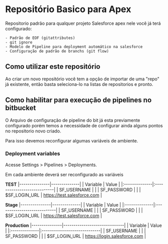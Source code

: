 # Repositório Basico para Apex

Repositorio padrão para qualquer projeto Salesforce apex nele você já terá configurado:

    - Padrão de EOF (gitattributes)
    - git ignore
    - Modelo de Pipeline para deployment automático na salesforce
    - Configuração de padrão de branchs (git flow)

## Como utilizar este repositório

Ao criar um novo repositório você tem a opção de importar de uma "repo" já existente, então basta seleciona-lo na listas de repositorios e pronto.

## Como habilitar para execução de pipelines no bitbucket

O Arquivo de configuração de pipeline do bit já esta previamente configurado porém temos a necessidade de
configurar ainda alguns pontos no repositorio novo criado.

Para isso devemos reconfigurar algumas variáveis de ambiente.

### Deployment variables
Acesse Settings > Pipelines > Deployments.

Em cada ambiente deverá ser reconfigurado as variáveis

**TEST**
|---------------|--------------|
| Variable      | Value                       |
|:--------------|:----------------------------|
| SF_USERNAME   |                             |
| SF_PASSWORD   |                             |
| $SF_LOGIN_URL | https://test.salesforce.com |

**Stage**
|---------------|--------------|
| Variable      | Value                       |
|:--------------|:----------------------------|
| SF_USERNAME   |                             |
| SF_PASSWORD   |                             |
| $SF_LOGIN_URL | https://test.salesforce.com |

**Production**
|---------------|------------------------------|
| Variable      | Value                        |
|:--------------|:-----------------------------|
| SF_USERNAME   |                              |
| SF_PASSWORD   |                              |
| $SF_LOGIN_URL | https://login.salesforce.com |